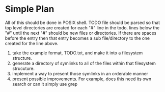 # Simple Plan
All of this should be done in POSIX shell.
TODO file should be parsed so that top level directories are created for each "#" line in the todo.
lines below the "#" until the next "#" should be new files or directories. If there are spaces before the entry
then that entry becomes a sub file/directory to the one created for the line above.

1) take the example format, TODO.txt, and make it into a filesystem structure. 
2) generate a directory of symlinks to all of the files within that filesystem strucuture.
3) implement a way to present those symlinks in an orderable manner
4) present possible improvements. For example, does this need its own search or can it simply use grep

